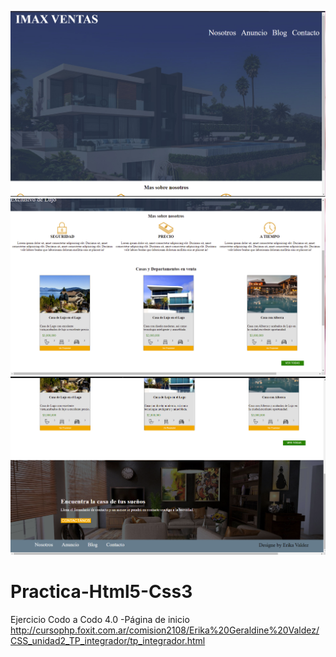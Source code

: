![](https://github.com/ErikaValdez/Practica-Html5-Css3/blob/main/imagenes/html1.png)
![](https://github.com/ErikaValdez/Practica-Html5-Css3/blob/main/imagenes/html2.png)
![](https://github.com/ErikaValdez/Practica-Html5-Css3/blob/main/imagenes/html3.png)

# Practica-Html5-Css3
Ejercicio Codo a Codo 4.0   -Página de inicio
http://cursophp.foxit.com.ar/comision2108/Erika%20Geraldine%20Valdez/CSS_unidad2_TP_integrador/tp_integrador.html

